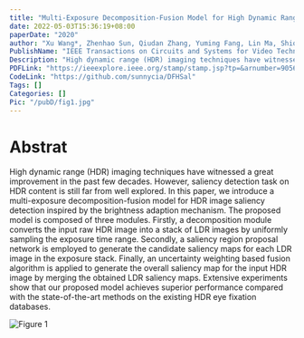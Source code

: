 ```yaml
---
title: "Multi-Exposure Decomposition-Fusion Model for High Dynamic Range Image Saliency Detection"
date: 2022-05-03T15:36:19+08:00
paperDate: "2020"
author: "Xu Wang*, Zhenhao Sun, Qiudan Zhang, Yuming Fang, Lin Ma, Shiqi Wang, Sam Kwong"
PublishName: "IEEE Transactions on Circuits and Systems for Video Technology"
Description: "High dynamic range (HDR) imaging techniques have witnessed a great improvement in the past few decades. However, saliency detection task on HDR content is still far from well explored. In this paper, we introduce a multi-exposure decomposition-fusion model for HDR image saliency detection inspired by the brightness adaption mechanism. The proposed model is composed of three modules. Firstly, a decomposition module converts the input raw HDR image into a stack of LDR images by uniformly sampling the exposure time range. Secondly, a saliency region proposal network is employed to generate the candidate saliency maps for each LDR image in the exposure stack. Finally, an uncertainty weighting based fusion algorithm is applied to generate the overall saliency map for the input HDR image by merging the obtained LDR saliency maps. Extensive experiments show that our proposed model achieves superior performance compared with the state-of-the-art methods on the existing HDR eye fixation databases. The source code of the proposed model are made publicly available at https://github.com/sunnycia/DFHSal."
PDFLink: "https://ieeexplore.ieee.org/stamp/stamp.jsp?tp=&arnumber=9056820"
CodeLink: "https://github.com/sunnycia/DFHSal"
Tags: []
Categories: []
Pic: "/pubD/fig1.jpg"
---
```


# Abstrat
High dynamic range (HDR) imaging techniques have witnessed a great improvement in the past few decades. However, saliency detection task on HDR content is still far from well explored. In this paper, we introduce a multi-exposure decomposition-fusion model for HDR image saliency detection inspired by the brightness adaption mechanism. The proposed model is composed of three modules. Firstly, a decomposition module converts the input raw HDR image into a stack of LDR images by uniformly sampling the exposure time range. Secondly, a saliency region proposal network is employed to generate the candidate saliency maps for each LDR image in the exposure stack. Finally, an uncertainty weighting based fusion algorithm is applied to generate the overall saliency map for the input HDR image by merging the obtained LDR saliency maps. Extensive experiments show that our proposed model achieves superior performance compared with the state-of-the-art methods on the existing HDR eye fixation databases. 

![Figure 1](/pubD/fig1.jpg)